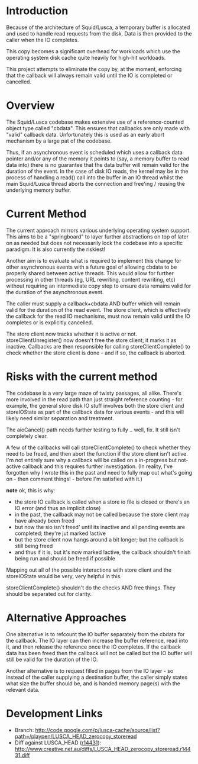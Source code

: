 # Introduction #

Because of the architecture of Squid/Lusca, a temporary buffer is allocated and used to handle read requests from the disk. Data is then provided to the caller when the IO completes.

This copy becomes a significant overhead for workloads which use the operating system disk cache quite heavily for high-hit workloads.

This project attempts to eliminate the copy by, at the moment, enforcing that the callback will always remain valid until the IO is completed or cancelled.

# Overview #

The Squid/Lusca codebase makes extensive use of a reference-counted object type called "cbdata". This ensures that callbacks are only made with "valid" callback data. Unfortunately this is used as an early abort mechanism by a large pat of the codebase.

Thus, if an asynchronous event is scheduled which uses a callback data pointer and/or any of the memory it points to (say, a memory buffer to read data into) there is no guarantee that the data buffer will remain valid for the duration of the event. In the case of disk IO reads, the kernel may be in the process of handling a read() call into the buffer in an IO thread whilst the main Squid/Lusca thread aborts the connection and free'ing / reusing the underlying memory buffer.

# Current Method #

The current approach mirrors various underlying operating system support. This aims to be a "springboard" to layer further abstractions on top of later on as needed but does not necessarily lock the codebase into a specific paradigm. It is also currently the riskiest!

Another aim is to evaluate what is required to implement this change for other asynchronous events with a future goal of allowing cbdata to be properly shared between active threads. This would allow for further processing in other threads (eg, URL rewriting, content rewriting, etc) without requiring an intermediate copy step to ensure data remains valid for the duration of the asynchronous event.

The caller must supply a callback+cbdata AND buffer which will remain valid for the duration of the read event. The store client, which is effectively the callback for the read IO mechanisms, must now remain valid until the IO completes or is explicitly cancelled.

The store client now tracks whether it is active or not. storeClientUnregister() now doesn't free the store client; it marks it as inactive. Callbacks are then responsible for calling storeClientComplete() to check whether the store client is done - and if so, the callback is aborted.

# Risks with the current method #

The codebase is a very large maze of twisty passages, all alike. There's more involved in the read path than just straight reference counting - for example, the general store disk IO stuff involves both the store client and  storeIOState as part of the callback data for various events - and this will likely need similar separation and treatment.

The aioCancel() path needs further testing to fully .. well, fix. It still isn't completely clear.

A few of the callbacks will call storeClientComplete() to check whether they need to be freed, and then abort the function if the store client isn't active. I'm not entirely sure why a callback will be called on a in-progress but not-active callback and this requires further investigation. (In reality, I've forgotten why I wrote this in the past and need to fully map out what's going on - then comment things! - before I'm satisfied with it.)

**note** ok, this is why:

  * the store IO callback is called when a store io file is closed or there's an IO error (and thus an implicit close)
  * in the past, the callback may not be called because the store client may have already been freed
  * but now the sio isn't freed' until its inactive and all pending events are completed; they're jut marked !active
  * but the store client now hangs around a bit longer; but the callback is still being freed
  * and thus if it is, but it's now marked !active, the callback shouldn't finish being run and should be freed if possible

Mapping out all of the possible interactions with store client and the storeIOState would be very, very helpful in this.

storeClientComplete() shouldn't do the checks AND free things. They should be separated out for clarity.

# Alternative Approaches #

One alternative is to refcount the IO buffer separately from the cbdata for the callback. The IO layer can then increase the buffer reference, read into it, and then release the reference once the IO completes. If the callback data has been freed then the callback will not be called but the IO buffer will still be valid for the duration of the IO.

Another alternative is to request filled in pages from the IO layer - so instead of the caller supplying a destination buffer, the caller simply states what size the buffer should be, and is handed memory page(s) with the relevant data.

# Development Links #

  * Branch: http://code.google.com/p/lusca-cache/source/list?path=/playpen/LUSCA_HEAD_zerocopy_storeread
  * Diff against LUSCA\_HEAD ([r14431](https://code.google.com/p/lusca-cache/source/detail?r=14431)):  http://www.creative.net.au/diffs/LUSCA_HEAD_zerocopy_storeread.r14431.diff